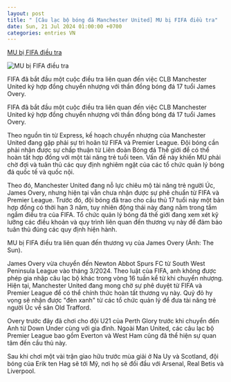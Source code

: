 ```yaml
---
layout: post
title: " [Câu lạc bộ bóng đá Manchester United] MU bị FIFA điều tra"
date: Sun, 21 Jul 2024 01:00:00 +0700
categories: entries VN
---
```

[MU bị FIFA điều tra](https://thethao247.vn/426-fifa-vao-cuoc-mu-doi-dien-an-phat-chuyen-nhuong-cuc-nang-d336107.html)

![MU bị FIFA điều tra](https://cdn-img.thethao247.vn/storage/files/camhm/social-thumb/2024/07/22/669db8606d9f9.jpg)

FIFA đã bắt đầu một cuộc điều tra liên quan đến việc CLB Manchester United ký hợp đồng chuyển nhượng với thần đồng bóng đá 17 tuổi James Overy.

FIFA đã bắt đầu một cuộc điều tra liên quan đến việc CLB Manchester United ký hợp đồng chuyển nhượng với thần đồng bóng đá 17 tuổi James Overy.

Theo nguồn tin từ Express, kế hoạch chuyển nhượng của Manchester United đang gặp phải sự trì hoãn từ FIFA và Premier League. Đội bóng cần phải nhận được sự chấp thuận từ Liên đoàn Bóng đá Thế giới để có thể hoàn tất hợp đồng với một tài năng trẻ tuổi teen. Vấn đề này khiến MU phải chờ đợi và tuân thủ các quy định nghiêm ngặt của các tổ chức quản lý bóng đá quốc tế và quốc nội.

Theo đó, Manchester United đang nỗ lực chiêu mộ tài năng trẻ người Úc, James Overy, nhưng hiện tại vẫn chưa nhận được sự phê chuẩn từ FIFA và Premier League. Trước đó, đội bóng đã trao cho cầu thủ 17 tuổi này một bản hợp đồng có thời hạn 3 năm, tuy nhiên động thái này đang nằm trong tầm ngắm điều tra của FIFA. Tổ chức quản lý bóng đá thế giới đang xem xét kỹ lưỡng các điều khoản và quy trình liên quan đến thương vụ này để đảm bảo tuân thủ đúng các quy định hiện hành.

MU bị FIFA điều tra liên quan đến thương vụ của James Overy (Ảnh: The Sun).

James Overy vừa chuyển đến Newton Abbot Spurs FC từ South West Peninsula League vào tháng 3/2024. Theo luật của FIFA, anh không được phép gia nhập câu lạc bộ khác trong vòng 16 tuần kể từ khi chuyển nhượng. Hiện tại, Manchester United đang mong chờ sự phê duyệt từ FIFA và Premier League để có thể chính thức hoàn tất thương vụ này. Quỷ đỏ hy vọng sẽ nhận được "đèn xanh" từ các tổ chức quản lý để đưa tài năng trẻ người Úc về sân Old Trafford.

Overy trước đây đã chơi cho đội U21 của Perth Glory trước khi chuyển đến Anh từ Down Under cùng với gia đình. Ngoài Man United, các câu lạc bộ Premier League bao gồm Everton và West Ham cũng đã thể hiện sự quan tâm đến cầu thủ này.

Sau khi chơi một vài trận giao hữu trước mùa giải ở Na Uy và Scotland, đội bóng của Erik ten Hag sẽ tới Mỹ, nơi họ sẽ đối đầu với Arsenal, Real Betis và Liverpool.

